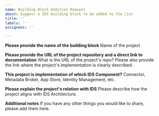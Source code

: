 ```yaml
---
name: Building Block Addition Request
about: Suggest a IDS building block to be added to the list
title: ''
labels: ''
assignees: ''

---
```


**Please provide the name of the building block**
Name of the project

**Please provide the URL of the project repository and a direct link to documentation**
What is the URL of the project's repo? Please also provide the link where the project's implementation is clearly described.

**This project is implementation of which IDS Component?**
Connector, Metadata Broker, App Store, Identity Management, etc.

**Please explain the project's relation with IDS**
Please describe how the project aligns with IDS Architecture.

**Additional notes**
If you have any other things you would like to share, please add them here.
